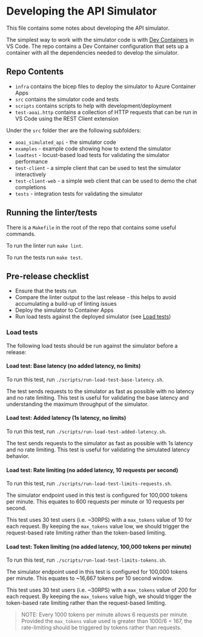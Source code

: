 # Developing the API Simulator

This file contains some notes about developing the API simulator.

The simplest way to work with the simulator code is with [Dev Containers](https://code.visualstudio.com/docs/devcontainers/containers) in VS Code.
The repo contains a Dev Container configuration that sets up a container with all the dependencies needed to develop the simulator.

## Repo Contents

- `infra` contains the bicep files to deploy the simulator to Azure Container Apps
- `src` contains the simulator code and tests
- `scripts` contains scripts to help with development/deployment
- `test-aoai.http` contains a collection of HTTP requests that can be run in VS Code using the REST Client extension

Under the `src` folder ther are the following subfolders:
- `aoai_simulated_api` - the simulator code
- `examples` - example code showing how to extend the simulator
- `loadtest` - locust-based load tests for validating the simulator performance
- `test-client` -  a simple client that can be used to test the simulator interactively
- `test-client-web` -  a simple web client that can be used to demo the chat completions
- `tests` - integration tests for validating the simulator

## Running the linter/tests

There is a `Makefile` in the root of the repo that contains some useful commands.

To run the linter run `make lint`.

To run the tests run `make test`.

## Pre-release checklist

- Ensure that the tests run
- Compare the linter output to the last release - this helps to avoid accumulating a build-up of linting issues
- Deploy the simulator to Container Apps
- Run load tests against the deployed simulator (see [Load tests](#load-tests))

### Load tests

The following load tests should be run against the simulator before a release:

#### Load test: Base latency (no added latency, no limits)

To run this test, run `./scripts/run-load-test-base-latency.sh`.

The test sends requests to the simulator as fast as possible with no latency and no rate limiting.
This test is useful for validating the base latency and understanding the maximum throughput of the simulator.


#### Load test: Added latency (1s latency, no limits)

To run this test, run `./scripts/run-load-test-added-latency.sh`.

The test sends requests to the simulator as fast as possible with 1s latency and no rate limiting.
This test is useful for validating the simulated latency behavior.

#### Load test: Rate limiting (no added latency, 10 requests per second)

To run this test, run `./scripts/run-load-test-limits-requests.sh`.

The simulator endpoint used in this test is configured for 100,000 tokens per minute.
This equates to 600 requests per minute or 10 requests per second.

This test uses 30 test users (i.e. ~30RPS) with a `max_tokens` value of 10 for each request.
By keeping the `max_tokens` value low, we should trigger the request-based rate limiting rather than the token-based limiting.


#### Load test: Token limiting (no added latency, 100,000 tokens per minute)

To run this test, run `./scripts/run-load-test-limits-tokens.sh`.

The simulator endpoint used in this test is configured for 100,000 tokens per minute.
This equates to ~16,667 tokens per 10 second window.

This test uses 30 test users (i.e. ~30RPS) with a `max_tokens` value of 200 for each request.
By keeping the `max_tokens` value high, we should trigger the token-based rate limiting rather than the request-based limiting.

> NOTE: Every 1000 tokens per minute allows 6 requests per minute. Provided the `max_tokens` value used is greater than 1000/6 = 167, the rate-limiting should be triggered by tokens rather than requests.
